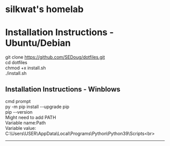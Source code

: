 # silkwat's homelab

# Installation Instructions - Ubuntu/Debian
git clone https://github.com/SEDoug/dotfiles.git <br>
cd dotfiles<br>
chmod +x install.sh<br>
./install.sh<br>

## Installation Instructions - Winblows
cmd prompt<br>
py -m pip install --upgrade pip<br>
pip --version<br>
Might need to add PATH<br>
Variable name:Path  <br>
Variable value: C:\Users\USER\AppData\Local\Programs\Python\Python39\Scripts\<br>
<hr>
